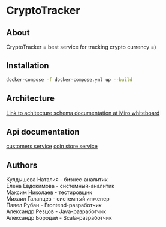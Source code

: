 # CryptoTracker
## About
CryptoTracker = best service for tracking crypto currency =)

## Installation
```bash
docker-compose -f docker-compose.yml up --build
```

## Architecture
[Link to achitecture schema documentation at Miro whiteboard](https://miro.com/app/board/uXjVOLwCDMI=/?invite_link_id=14810908705)

## Api documentation
[customers service](http://localhost:8081/swagger-ui.html)
[coin store service](http://localhost:8082/swagger-ui.html)

## Authors
Кулдышева Наталия - бизнес-аналитик\
Елена Евдокимова - системный-аналитик\
Максим Николаев - тестировщик\
Михаил Галанцев - системный инженер\
Павел Рубан - Frontend-разработчик\
Александр Резцов - Java-разработчик\
Александр Бородай - Scala-разработчик
